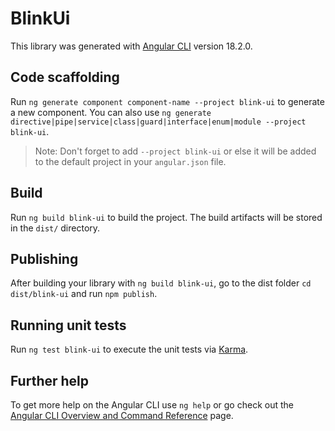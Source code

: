 # BlinkUi

This library was generated with [Angular CLI](https://github.com/angular/angular-cli) version 18.2.0.

## Code scaffolding

Run `ng generate component component-name --project blink-ui` to generate a new component. You can also use `ng generate directive|pipe|service|class|guard|interface|enum|module --project blink-ui`.
> Note: Don't forget to add `--project blink-ui` or else it will be added to the default project in your `angular.json` file. 

## Build

Run `ng build blink-ui` to build the project. The build artifacts will be stored in the `dist/` directory.

## Publishing

After building your library with `ng build blink-ui`, go to the dist folder `cd dist/blink-ui` and run `npm publish`.

## Running unit tests

Run `ng test blink-ui` to execute the unit tests via [Karma](https://karma-runner.github.io).

## Further help

To get more help on the Angular CLI use `ng help` or go check out the [Angular CLI Overview and Command Reference](https://angular.dev/tools/cli) page.
